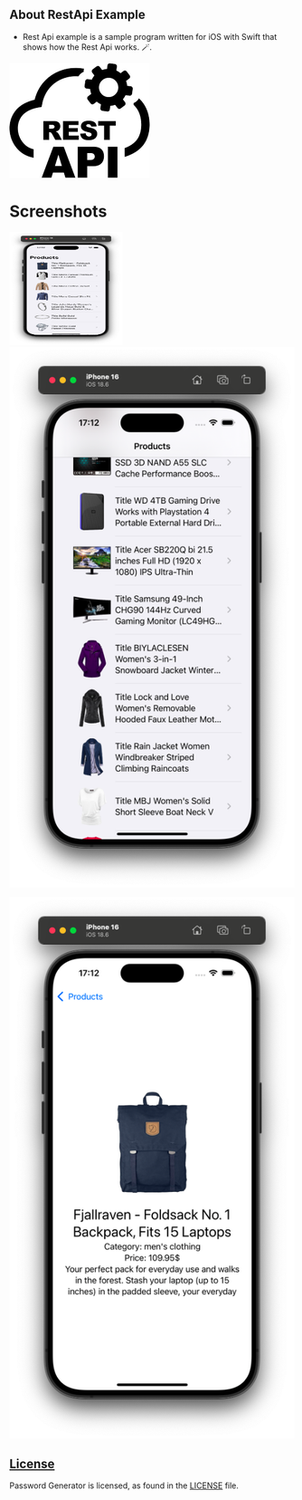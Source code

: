   ## About RestApi Example

-  Rest Api example is a sample program written for iOS with Swift that shows how the Rest Api works. 🪄.

![](/Images/RestApi.png)

# Screenshots

<p>
    <img width="200" height="200" src="/Images/Screenshot1.png" >
    <img src="/Images/Screenshot2.png" >
</p>


![](/Images/Screenshot3.png)

## [License][license]
Password Generator is licensed, as found in the [LICENSE][license] file.

[license]: LICENSE
